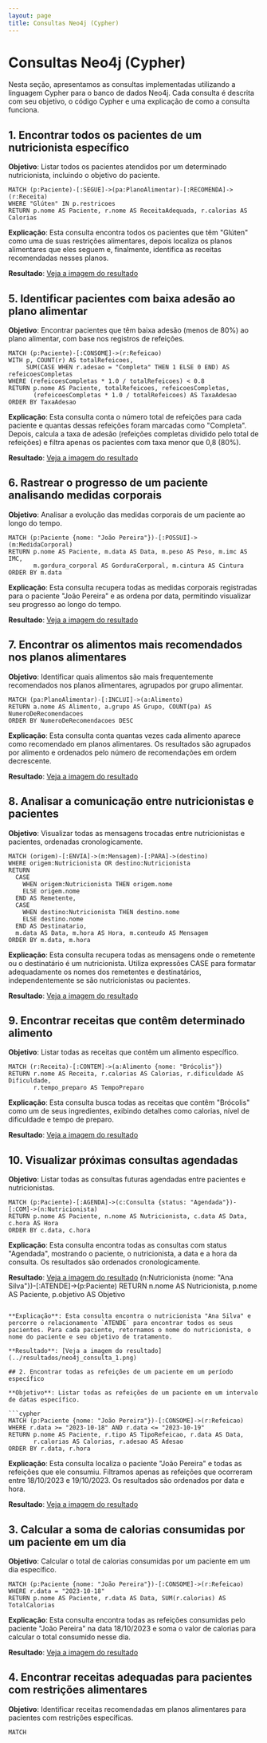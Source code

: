 ```yaml
---
layout: page
title: Consultas Neo4j (Cypher)
---
```


# Consultas Neo4j (Cypher)

Nesta seção, apresentamos as consultas implementadas utilizando a linguagem Cypher para o banco de dados Neo4j. Cada consulta é descrita com seu objetivo, o código Cypher e uma explicação de como a consulta funciona.

## 1. Encontrar todos os pacientes de um nutricionista específico

**Objetivo**: Listar todos os pacientes atendidos por um determinado nutricionista, incluindo o objetivo do paciente.

```cypher
MATCH (p:Paciente)-[:SEGUE]->(pa:PlanoAlimentar)-[:RECOMENDA]->(r:Receita)
WHERE "Glúten" IN p.restricoes
RETURN p.nome AS Paciente, r.nome AS ReceitaAdequada, r.calorias AS Calorias
```

**Explicação**: Esta consulta encontra todos os pacientes que têm "Glúten" como uma de suas restrições alimentares, depois localiza os planos alimentares que eles seguem e, finalmente, identifica as receitas recomendadas nesses planos.

**Resultado**: [Veja a imagem do resultado](../resultados/neo4j_consulta_4.png)

## 5. Identificar pacientes com baixa adesão ao plano alimentar

**Objetivo**: Encontrar pacientes que têm baixa adesão (menos de 80%) ao plano alimentar, com base nos registros de refeições.

```cypher
MATCH (p:Paciente)-[:CONSOME]->(r:Refeicao)
WITH p, COUNT(r) AS totalRefeicoes,
     SUM(CASE WHEN r.adesao = "Completa" THEN 1 ELSE 0 END) AS refeicoesCompletas
WHERE (refeicoesCompletas * 1.0 / totalRefeicoes) < 0.8
RETURN p.nome AS Paciente, totalRefeicoes, refeicoesCompletas,
       (refeicoesCompletas * 1.0 / totalRefeicoes) AS TaxaAdesao
ORDER BY TaxaAdesao
```

**Explicação**: Esta consulta conta o número total de refeições para cada paciente e quantas dessas refeições foram marcadas como "Completa". Depois, calcula a taxa de adesão (refeições completas dividido pelo total de refeições) e filtra apenas os pacientes com taxa menor que 0,8 (80%).

**Resultado**: [Veja a imagem do resultado](../resultados/neo4j_consulta_5.png)

## 6. Rastrear o progresso de um paciente analisando medidas corporais

**Objetivo**: Analisar a evolução das medidas corporais de um paciente ao longo do tempo.

```cypher
MATCH (p:Paciente {nome: "João Pereira"})-[:POSSUI]->(m:MedidaCorporal)
RETURN p.nome AS Paciente, m.data AS Data, m.peso AS Peso, m.imc AS IMC,
       m.gordura_corporal AS GorduraCorporal, m.cintura AS Cintura
ORDER BY m.data
```

**Explicação**: Esta consulta recupera todas as medidas corporais registradas para o paciente "João Pereira" e as ordena por data, permitindo visualizar seu progresso ao longo do tempo.

**Resultado**: [Veja a imagem do resultado](../resultados/neo4j_consulta_6.png)

## 7. Encontrar os alimentos mais recomendados nos planos alimentares

**Objetivo**: Identificar quais alimentos são mais frequentemente recomendados nos planos alimentares, agrupados por grupo alimentar.

```cypher
MATCH (pa:PlanoAlimentar)-[:INCLUI]->(a:Alimento)
RETURN a.nome AS Alimento, a.grupo AS Grupo, COUNT(pa) AS NumeroDeRecomendacoes
ORDER BY NumeroDeRecomendacoes DESC
```

**Explicação**: Esta consulta conta quantas vezes cada alimento aparece como recomendado em planos alimentares. Os resultados são agrupados por alimento e ordenados pelo número de recomendações em ordem decrescente.

**Resultado**: [Veja a imagem do resultado](../resultados/neo4j_consulta_7.png)

## 8. Analisar a comunicação entre nutricionistas e pacientes

**Objetivo**: Visualizar todas as mensagens trocadas entre nutricionistas e pacientes, ordenadas cronologicamente.

```cypher
MATCH (origem)-[:ENVIA]->(m:Mensagem)-[:PARA]->(destino)
WHERE origem:Nutricionista OR destino:Nutricionista
RETURN
  CASE
    WHEN origem:Nutricionista THEN origem.nome
    ELSE origem.nome
  END AS Remetente,
  CASE
    WHEN destino:Nutricionista THEN destino.nome
    ELSE destino.nome
  END AS Destinatario,
  m.data AS Data, m.hora AS Hora, m.conteudo AS Mensagem
ORDER BY m.data, m.hora
```

**Explicação**: Esta consulta recupera todas as mensagens onde o remetente ou o destinatário é um nutricionista. Utiliza expressões CASE para formatar adequadamente os nomes dos remetentes e destinatários, independentemente se são nutricionistas ou pacientes.

**Resultado**: [Veja a imagem do resultado](../resultados/neo4j_consulta_8.png)

## 9. Encontrar receitas que contêm determinado alimento

**Objetivo**: Listar todas as receitas que contêm um alimento específico.

```cypher
MATCH (r:Receita)-[:CONTEM]->(a:Alimento {nome: "Brócolis"})
RETURN r.nome AS Receita, r.calorias AS Calorias, r.dificuldade AS Dificuldade,
       r.tempo_preparo AS TempoPreparo
```

**Explicação**: Esta consulta busca todas as receitas que contêm "Brócolis" como um de seus ingredientes, exibindo detalhes como calorias, nível de dificuldade e tempo de preparo.

**Resultado**: [Veja a imagem do resultado](../resultados/neo4j_consulta_9.png)

## 10. Visualizar próximas consultas agendadas

**Objetivo**: Listar todas as consultas futuras agendadas entre pacientes e nutricionistas.

```cypher
MATCH (p:Paciente)-[:AGENDA]->(c:Consulta {status: "Agendada"})-[:COM]->(n:Nutricionista)
RETURN p.nome AS Paciente, n.nome AS Nutricionista, c.data AS Data, c.hora AS Hora
ORDER BY c.data, c.hora
```

**Explicação**: Esta consulta encontra todas as consultas com status "Agendada", mostrando o paciente, o nutricionista, a data e a hora da consulta. Os resultados são ordenados cronologicamente.

**Resultado**: [Veja a imagem do resultado](../resultados/neo4j_consulta_10.png) (n:Nutricionista {nome: "Ana Silva"})-[:ATENDE]->(p:Paciente)
RETURN n.nome AS Nutricionista, p.nome AS Paciente, p.objetivo AS Objetivo
```

**Explicação**: Esta consulta encontra o nutricionista "Ana Silva" e percorre o relacionamento `ATENDE` para encontrar todos os seus pacientes. Para cada paciente, retornamos o nome do nutricionista, o nome do paciente e seu objetivo de tratamento.

**Resultado**: [Veja a imagem do resultado](../resultados/neo4j_consulta_1.png)

## 2. Encontrar todas as refeições de um paciente em um período específico

**Objetivo**: Listar todas as refeições de um paciente em um intervalo de datas específico.

```cypher
MATCH (p:Paciente {nome: "João Pereira"})-[:CONSOME]->(r:Refeicao)
WHERE r.data >= "2023-10-18" AND r.data <= "2023-10-19"
RETURN p.nome AS Paciente, r.tipo AS TipoRefeicao, r.data AS Data,
       r.calorias AS Calorias, r.adesao AS Adesao
ORDER BY r.data, r.hora
```

**Explicação**: Esta consulta localiza o paciente "João Pereira" e todas as refeições que ele consumiu. Filtramos apenas as refeições que ocorreram entre 18/10/2023 e 19/10/2023. Os resultados são ordenados por data e hora.

**Resultado**: [Veja a imagem do resultado](../resultados/neo4j_consulta_2.png)

## 3. Calcular a soma de calorias consumidas por um paciente em um dia

**Objetivo**: Calcular o total de calorias consumidas por um paciente em um dia específico.

```cypher
MATCH (p:Paciente {nome: "João Pereira"})-[:CONSOME]->(r:Refeicao)
WHERE r.data = "2023-10-18"
RETURN p.nome AS Paciente, r.data AS Data, SUM(r.calorias) AS TotalCalorias
```

**Explicação**: Esta consulta encontra todas as refeições consumidas pelo paciente "João Pereira" na data 18/10/2023 e soma o valor de calorias para calcular o total consumido nesse dia.

**Resultado**: [Veja a imagem do resultado](../resultados/neo4j_consulta_3.png)

## 4. Encontrar receitas adequadas para pacientes com restrições alimentares

**Objetivo**: Identificar receitas recomendadas em planos alimentares para pacientes com restrições específicas.

```cypher
MATCH